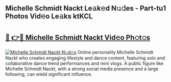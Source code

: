 ## Michelle Schmidt Nackt Le𝚊k𝚎d N𝚞𝚍es - Part-tu1 Photos Vid𝚎o Le𝚊ks ktKCL

# <h2><a href="http://fb80hnz.evod.top/?m=Michelle+Schmidt+Nackt">🔗 👉🔴 Michelle Schmidt Nackt Vid𝚎o Ph𝚘t𝚘s</a></h2>

[![Michelle Schmidt Nackt N𝚞d𝚎s](https://i.imgur.com/8V9OHl7.gif)](http://fb80hnz.evod.top/?m=Michelle+Schmidt+Nackt)
Online personality Michelle Schmidt Nackt who creates engaging lifestyle and dance content, featuring solo and collaborative dance trend performances and mini vlogs. A public figure like Michelle Schmidt Nackt, with a strong social media presence and a large following, can wield significant influence. 
